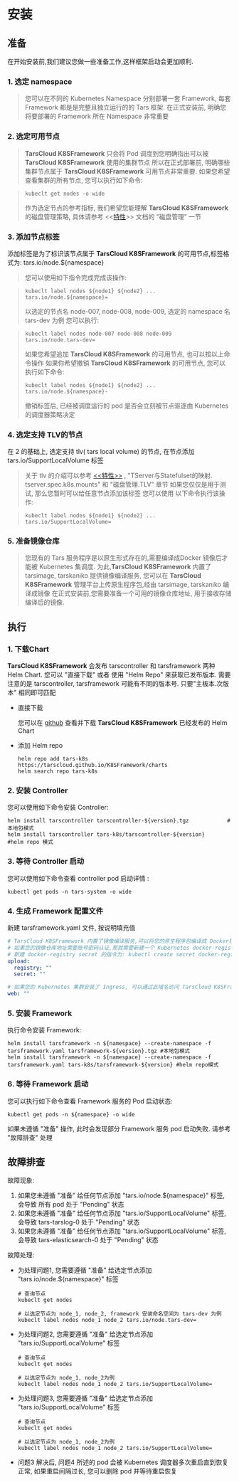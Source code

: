 # 安装

## 准备

在开始安装前,我们建议您做一些准备工作,这样框架启动会更加顺利.

### 1. 选定 namespace

> 您可以在不同的 Kubernetes Namespace 分别部署一套 Framework, 每套 Framework 都是是完整且独立运行的的 Tars 框架.
> 在正式安装前, 明确您将要部署的 Framework 所在 Namespace 非常重要

### 2. 选定可用节点

> **TarsCloud K8SFramework** 只会将 Pod 调度到您明确指出可以被 **TarsCloud K8SFramework** 使用的集群节点
> 所以在正式部署前, 明确哪些集群节点属于 **TarsCloud K8SFramework** 可用节点非常重要.
> 如果您希望查看集群的所有节点, 您可以执行如下命令:

> ```shell
> kubeclt get nodes -o wide
> ```
>
> 作为选定节点的参考指标, 我们希望您能理解  **TarsCloud K8SFramework** 的磁盘管理策略, 具体请参考 <<[特性](property.sh)>> 文档的 "磁盘管理" 一节

### 3. 添加节点标签

添加标签是为了标识该节点属于 **TarsCloud K8SFramework** 的可用节点,标签格式为: tars.io/node.${namespace}

> 您可以使用如下指令完成完成该操作:

> ```shell
> kubeclt label nodes ${node1} ${node2} ... tars.io/node.${namespace}=
> ```
> 以选定的节点名 node-007, node-008, node-009, 选定的 namespace 名 tars-dev 为例
> 您可以执行:

> ```shell
> kubeclt label nodes node-007 node-008 node-009 tars.io/node.tars-dev=
> ```
> 如果您希望追加 **TarsCloud K8SFramework** 的可用节点, 也可以按以上命令操作
> 如果你希望撤销 **TarsCloud K8SFramework** 的可用节点, 您可以执行如下命令:
>
> ```shell
> kubeclt label nodes ${node1} ${node2} ... tars.io/node.${namespace}-
> ```
> 撤销标签后, 已经被调度运行的 pod 是否会立刻被节点驱逐由 Kubernetes 的调度器策略决定

### 4. 选定支持 TLV的节点

在 2 的基础上, 选定支持 tlv( tars local volume) 的节点, 在节点添加 tars.io/SupportLocalVolume 标签

> 关于 tlv 的介绍可以参考 [<<特性>>](property.md) ,  "TServer与Statefulset的映射. tserver.spec.k8s.mounts" 和 "磁盘管理.TLV" 章节
> 如果您仅仅是用于测试, 那么您暂时可以给任意节点添加该标签
> 您可以使用 以下命令执行该操作:

> ```shell
> kubeclt label nodes ${node1} ${node2} ... tars.io/SupportLocalVolume=
> ```

### 5. 准备镜像仓库

> 您现有的 Tars 服务程序是以原生形式存在的,需要编译成Docker 镜像后才能被 Kubernetes 集调度.
> 为此,**TarsCloud K8SFramework** 内置了 tarsimage, tarskaniko 提供镜像编译服务,
> 您可以在 **TarsCloud K8SFramework** 管理平台上传原生程序包,经由 tarsimage, tarskaniko 编译成镜像
> 在正式安装前,您需要准备一个可用的镜像仓库地址, 用于接收存储编译后的镜像.

## 执行

### 1. 下载Chart

**TarsCloud K8SFramework**  会发布 tarscontroller 和 tarsframework 两种 Helm Chart.
您可以 "直接下载" 或者 使用 "Helm Repo" 来获取已发布版本.
需要注意的是 tarscontroller, tarsframework 可能有不同的版本号. 只要"主板本.次版本" 相同即可匹配

+ 直接下载

  您可以在 [github](https://github.com/TarsCloud/K8SFramework/tree/master/charts) 查看并下载 **TarsCloud K8SFramework** 已经发布的 Helm Chart

+ 添加 Helm repo

  ```shell
  helm repo add tars-k8s https://tarscloud.github.io/K8SFramework/charts
  helm search repo tars-k8s
  ```

### 2. 安装 Controller

您可以使用如下命令安装 Controller:

```shell
helm install tarscontroller tarscontroller-${version}.tgz            #本地包模式
helm install tarscontroller tars-k8s/tarscontroller-${version}       #helm repo 模式
```

### 3. 等待 Controller 启动

您可以使用如下命令查看 controller pod 启动详情 :

```shell
kubectl get pods -n tars-system -o wide
```

### 4. 生成 Framework 配置文件

新建 tarsframework.yaml 文件, 按说明填充值

```yaml
# TarsCloud K8SFramework 内置了镜像编译服务,可以将您的原生程序包编译成 Docker镜像,请将您准备镜像仓库地址填充到 upload.registry
# 如果您的镜像仓库地址需要账号密码认证,那就需要新建一个 Kubernetes docker-registry secret,并将 secret 名字填充到 upload.secret
# 新建 docker-registry secret 的指令为: kubectl create secret docker-registry ${secret-name} -n ${namespace} --docker-server=${registry} --docker-username=${user} --docker-password=${pass}
upload:
  registry: ""
  secret: ""

# 如果您的 Kubernetes 集群安装了 Ingress, 可以通过此域名访问 TarsCloud K8SFramework 管理平台
web: ""
```

### 5. 安装 Framework

执行命令安装 Framework:

```shell
helm install tarsframework -n ${namespace} --create-namespace -f tarsframework.yaml tarsframework-${version}.tgz #本地包模式
helm install tarsframework -n ${namespace} --create-namespace -f tarsframework.yaml tars-k8s/tarsframework-${version} #helm repo模式
```

### 6. 等待 Framework 启动

您可以执行如下命令查看 Framework 服务的 Pod 启动状态:

```shell
kubectl get pods -n ${namespace} -o wide
```

如果未遵循 "准备" 操作, 此时会发现部分 Framework 服务 pod 启动失败. 请参考 "故障排查" 处理

## 故障排查

故障现象:

1. 如果您未遵循 "准备"  给任何节点添加  "tars.io/node.${namespace}"  标签, 会导致 所有 pod 处于 "Pending" 状态
2. 如果您未遵循 "准备"  给任何节点添加  "tars.io/SupportLocalVolume" 标签, 会导致 tars-tarslog-0 处于 "Pending" 状态
3. 如果您未遵循 "准备"  给任何节点添加  "tars.io/SupportLocalVolume" 标签, 会导致 tars-elasticsearch-0 处于 "Pending" 状态

故障处理:

+ 为处理问题1, 您需要遵循 "准备" 给选定节点添加  "tars.io/node.${namespace}"  标签

  ```shell
  # 查询节点
  kubeclt get nodes
  
  # 以选定节点为 node_1, node_2, framework 安装命名空间为 tars-dev 为例
  kubeclt label nodes node_1 node_2 tars.io/node.tars-dev=
  ```

+ 为处理问题2, 您需要遵循 "准备" 给选定节点添加  "tars.io/SupportLocalVolume" 标签

  ```shell
  # 查询节点
  kubeclt get nodes
  
  # 以选定节点为 node_1, node_2为例
  kubeclt label nodes node_1 node_2 tars.io/SupportLocalVolume=
  ```

+ 为处理问题3, 您需要遵循 "准备" 给选定节点添加  "tars.io/SupportLocalVolume" 标签
  ```shell
  # 查询节点
  kubeclt get nodes
  
  # 以选定节点为 node_1, node_2为例
  kubeclt label nodes node_1 node_2 tars.io/SupportLocalVolume=
  ```

+ 问题3 解决后, 问题4 所述的 pod 会被 Kubernetes 调度器多次重启直到恢复正常, 如果重启间隔过长, 您可以删除 pod 并等待重启恢复
